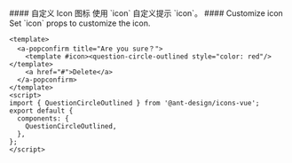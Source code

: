 <cn>
#### 自定义 Icon 图标
使用 `icon` 自定义提示 `icon`。
</cn>

<us>
#### Customize icon
Set `icon` props to customize the icon.
</us>

```vue
<template>
  <a-popconfirm title="Are you sure？">
    <template #icon><question-circle-outlined style="color: red"/></template>
    <a href="#">Delete</a>
  </a-popconfirm>
</template>
<script>
import { QuestionCircleOutlined } from '@ant-design/icons-vue';
export default {
  components: {
    QuestionCircleOutlined,
  },
};
</script>
```

